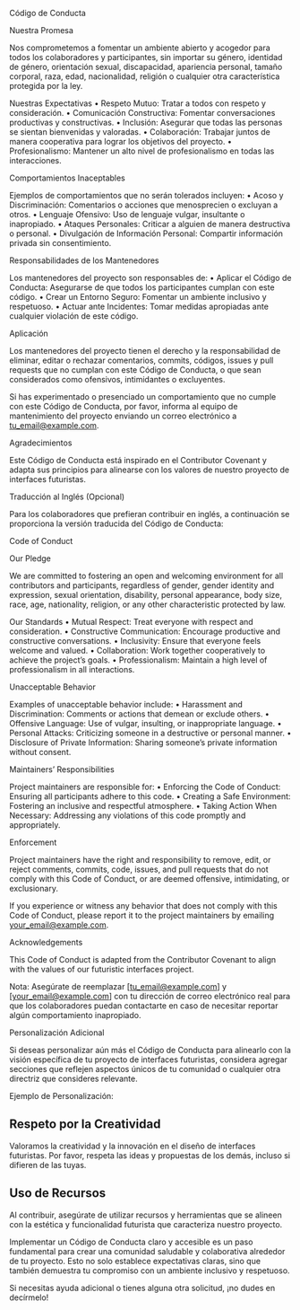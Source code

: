Código de Conducta

Nuestra Promesa

Nos comprometemos a fomentar un ambiente abierto y acogedor para todos los colaboradores y participantes, sin importar su género, identidad de género, orientación sexual, discapacidad, apariencia personal, tamaño corporal, raza, edad, nacionalidad, religión o cualquier otra característica protegida por la ley.

Nuestras Expectativas
	•	Respeto Mutuo: Tratar a todos con respeto y consideración.
	•	Comunicación Constructiva: Fomentar conversaciones productivas y constructivas.
	•	Inclusión: Asegurar que todas las personas se sientan bienvenidas y valoradas.
	•	Colaboración: Trabajar juntos de manera cooperativa para lograr los objetivos del proyecto.
	•	Profesionalismo: Mantener un alto nivel de profesionalismo en todas las interacciones.

Comportamientos Inaceptables

Ejemplos de comportamientos que no serán tolerados incluyen:
	•	Acoso y Discriminación: Comentarios o acciones que menosprecien o excluyan a otros.
	•	Lenguaje Ofensivo: Uso de lenguaje vulgar, insultante o inapropiado.
	•	Ataques Personales: Criticar a alguien de manera destructiva o personal.
	•	Divulgación de Información Personal: Compartir información privada sin consentimiento.

Responsabilidades de los Mantenedores

Los mantenedores del proyecto son responsables de:
	•	Aplicar el Código de Conducta: Asegurarse de que todos los participantes cumplan con este código.
	•	Crear un Entorno Seguro: Fomentar un ambiente inclusivo y respetuoso.
	•	Actuar ante Incidentes: Tomar medidas apropiadas ante cualquier violación de este código.

Aplicación

Los mantenedores del proyecto tienen el derecho y la responsabilidad de eliminar, editar o rechazar comentarios, commits, códigos, issues y pull requests que no cumplan con este Código de Conducta, o que sean considerados como ofensivos, intimidantes o excluyentes.

Si has experimentado o presenciado un comportamiento que no cumple con este Código de Conducta, por favor, informa al equipo de mantenimiento del proyecto enviando un correo electrónico a tu_email@example.com.

Agradecimientos

Este Código de Conducta está inspirado en el Contributor Covenant y adapta sus principios para alinearse con los valores de nuestro proyecto de interfaces futuristas.

Traducción al Inglés (Opcional)

Para los colaboradores que prefieran contribuir en inglés, a continuación se proporciona la versión traducida del Código de Conducta:

Code of Conduct

Our Pledge

We are committed to fostering an open and welcoming environment for all contributors and participants, regardless of gender, gender identity and expression, sexual orientation, disability, personal appearance, body size, race, age, nationality, religion, or any other characteristic protected by law.

Our Standards
	•	Mutual Respect: Treat everyone with respect and consideration.
	•	Constructive Communication: Encourage productive and constructive conversations.
	•	Inclusivity: Ensure that everyone feels welcome and valued.
	•	Collaboration: Work together cooperatively to achieve the project’s goals.
	•	Professionalism: Maintain a high level of professionalism in all interactions.

Unacceptable Behavior

Examples of unacceptable behavior include:
	•	Harassment and Discrimination: Comments or actions that demean or exclude others.
	•	Offensive Language: Use of vulgar, insulting, or inappropriate language.
	•	Personal Attacks: Criticizing someone in a destructive or personal manner.
	•	Disclosure of Private Information: Sharing someone’s private information without consent.

Maintainers’ Responsibilities

Project maintainers are responsible for:
	•	Enforcing the Code of Conduct: Ensuring all participants adhere to this code.
	•	Creating a Safe Environment: Fostering an inclusive and respectful atmosphere.
	•	Taking Action When Necessary: Addressing any violations of this code promptly and appropriately.

Enforcement

Project maintainers have the right and responsibility to remove, edit, or reject comments, commits, code, issues, and pull requests that do not comply with this Code of Conduct, or are deemed offensive, intimidating, or exclusionary.

If you experience or witness any behavior that does not comply with this Code of Conduct, please report it to the project maintainers by emailing your_email@example.com.

Acknowledgements

This Code of Conduct is adapted from the Contributor Covenant to align with the values of our futuristic interfaces project.

Nota: Asegúrate de reemplazar [tu_email@example.com] y [your_email@example.com] con tu dirección de correo electrónico real para que los colaboradores puedan contactarte en caso de necesitar reportar algún comportamiento inapropiado.

Personalización Adicional

Si deseas personalizar aún más el Código de Conducta para alinearlo con la visión específica de tu proyecto de interfaces futuristas, considera agregar secciones que reflejen aspectos únicos de tu comunidad o cualquier otra directriz que consideres relevante.

Ejemplo de Personalización:

## Respeto por la Creatividad

Valoramos la creatividad y la innovación en el diseño de interfaces futuristas. Por favor, respeta las ideas y propuestas de los demás, incluso si difieren de las tuyas.

## Uso de Recursos

Al contribuir, asegúrate de utilizar recursos y herramientas que se alineen con la estética y funcionalidad futurista que caracteriza nuestro proyecto.

Implementar un Código de Conducta claro y accesible es un paso fundamental para crear una comunidad saludable y colaborativa alrededor de tu proyecto. Esto no solo establece expectativas claras, sino que también demuestra tu compromiso con un ambiente inclusivo y respetuoso.

Si necesitas ayuda adicional o tienes alguna otra solicitud, ¡no dudes en decírmelo!